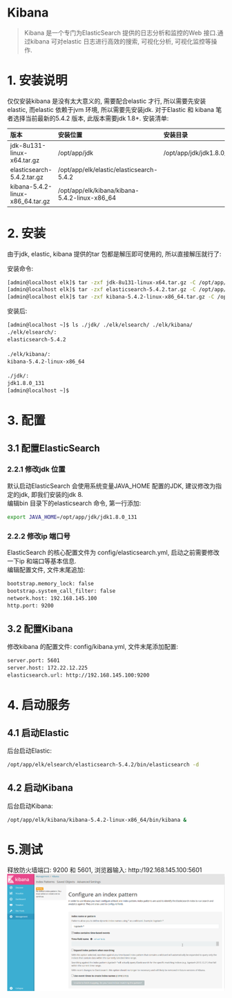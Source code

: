 # Kibana

> Kibana 是一个专门为ElasticSearch 提供的日志分析和监控的Web 接口.通过kibana 可对elastic 日志进行高效的搜索, 可视化分析, 可视化监控等操作.

# 1. 安装说明

仅仅安装kibana 是没有太大意义的, 需要配合elastic 才行, 所以需要先安装elastic, 而elastic 依赖于jvm 环境, 所以需要先安装jdk. 对于Elastic 和 kibana 笔者选择当前最新的5.4.2 版本, 此版本需要jdk 1.8+. 安装清单:

| 版本 | 安装位置 | 安装目录 |
| :--- | :--- | :--- |
| jdk-8u131-linux-x64.tar.gz | /opt/app/jdk | /opt/app/jdk/jdk1.8.0_131 |
| elasticsearch-5.4.2.tar.gz | /opt/app/elk/elastic/elasticsearch-5.4.2 |
| kibana-5.4.2-linux-x86_64.tar.gz | /opt/app/elk/kibana/kibana-5.4.2-linux-x86_64 |


# 2. 安装
由于jdk, elastic, kibana 提供的tar 包都是解压即可使用的, 所以直接解压就行了:

安装命令:
```bash
[admin@localhost elk]$ tar -zxf jdk-8u131-linux-x64.tar.gz -C /opt/app/jdk
[admin@localhost elk]$ tar -zxf elasticsearch-5.4.2.tar.gz -C /opt/app/elk/elastic
[admin@localhost elk]$ tar -zxf kibana-5.4.2-linux-x86_64.tar.gz -C /opt/app/elk/kibana
```

安装后:
```bash
[admin@localhost ~]$ ls ./jdk/ ./elk/elsearch/ ./elk/kibana/
./elk/elsearch/:
elasticsearch-5.4.2

./elk/kibana/:
kibana-5.4.2-linux-x86_64

./jdk/:
jdk1.8.0_131 
[admin@localhost ~]$
```

# 3. 配置

## 3.1 配置ElasticSearch

### 2.2.1 修改jdk 位置

默认启动ElasticSearch 会使用系统变量JAVA\_HOME 配置的JDK, 建议修改为指定的jdk, 即我们安装的jdk 8.   
编辑bin 目录下的elasticsearch 命令, 第一行添加:

```bash
export JAVA_HOME=/opt/app/jdk/jdk1.8.0_131
```

### 2.2.2 修改ip 端口号

ElasticSearch 的核心配置文件为 config/elasticsearch.yml, 启动之前需要修改一下ip 和端口等基本信息.  
编辑配置文件, 文件末尾追加:

```bash
bootstrap.memory_lock: false
bootstrap.system_call_filter: false       
network.host: 192.168.145.100
http.port: 9200
```

## 3.2 配置Kibana
修改kibana 的配置文件: config/kibana.yml, 文件末尾添加配置:

```bash
server.port: 5601
server.host: 172.22.12.225
elasticsearch.url: http://192.168.145.100:9200
```

# 4. 启动服务
## 4.1 启动Elastic
后台启动Elastic:
```bash
/opt/app/elk/elsearch/elasticsearch-5.4.2/bin/elasticsearch -d
```

## 4.2 启动Kibana
后台启动Kibana:
```bash
/opt/app/elk/kibana/kibana-5.4.2-linux-x86_64/bin/kibana &
```

# 5.测试
释放防火墙端口: 9200 和  5601, 浏览器输入: http:/192.168.145.100:5601
![](/assets/kibana_2017-06-26_164619.png)



